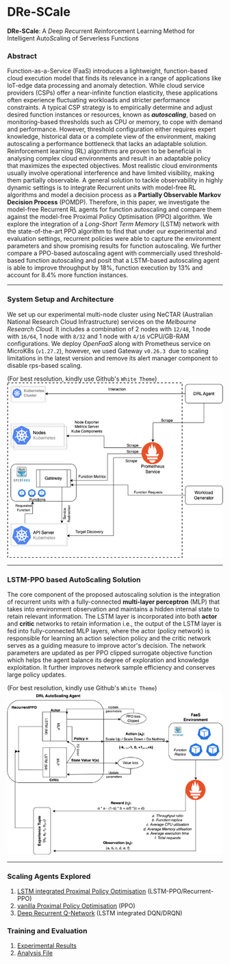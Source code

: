# DRe-SCale
__DRe-SCale__: A *D*eep *Re*current *Re*inforcement Learning Method for Intelligent Auto*Sc*aling of Serverless Functions

### Abstract <br>
Function-as-a-Service (FaaS) introduces a lightweight, function-based cloud execution model that finds its relevance in a range of applications like IoT-edge data processing and anomaly detection. While cloud service providers (CSPs) offer a near-infinite function elasticity, these applications often experience fluctuating workloads and stricter performance constraints. A typical CSP strategy is to empirically determine and adjust desired function instances or resources, known as __*autoscaling*__, based on monitoring-based thresholds such as CPU or memory, to cope with demand and performance. However, threshold configuration either requires expert knowledge, historical data or a complete view of the environment, making autoscaling a performance bottleneck that lacks an adaptable solution. Reinforcement learning (RL) algorithms are proven to be beneficial in analysing complex cloud environments and result in an adaptable policy that maximizes the expected objectives. Most realistic cloud environments usually involve operational interference and have limited visibility, making them partially observable. A general solution to tackle observability in highly dynamic settings is to integrate Recurrent units with model-free RL algorithms and model a decision process as a __Partially Observable Markov Decision Process__ (POMDP). Therefore, in this paper, we investigate the model-free Recurrent RL agents for function autoscaling and compare them against the model-free Proximal Policy Optimisation (PPO) algorithm. We explore the integration of a *Long-Short Term Memory* (LSTM) network with the state-of-the-art PPO algorithm to find that under our experimental and evaluation settings, recurrent policies were able to capture the environment parameters and show promising results for function autoscaling. We further compare a PPO-based autoscaling agent with commercially used threshold-based function autoscaling and posit that a LSTM-based autoscaling agent is able to improve throughput by 18%, function execution by 13% and account for 8.4% more function instances.

---
### System Setup and Architecture <br>
We set up our experimental multi-node cluster using NeCTAR (Australian National Research Cloud Infrastructure) services on the *Melbourne Research Cloud*. It includes a combination of 2 nodes with `12/48`, 1 node with `16/64`, 1 node with `8/32` and 1 node with `4/16` vCPU/GB-RAM configurations. We deploy *OpenFaaS* along with Prometheus service on MicroK8s (`v1.27.2`), however, we used Gateway `v0.26.3 `due to scaling limitations in the latest version and remove its alert manager component to disable rps-based scaling.

(For best resolution, kindly use Github's `White Theme`)
![ArchitectureDiagram](./images/systemArchitectureDiagram.png)


---

### LSTM-PPO based AutoScaling Solution
The core component of the proposed autoscaling solution is the integration of recurrent units with a fully-connected __multi-layer perceptron__ (MLP) that takes into environment observation and maintains a hidden internal state to retain relevant information. The LSTM layer is incorporated into both __actor__ and __critic__ networks to retain information i.e., the output of the LSTM layer is fed into fully-connected MLP layers, where the actor (policy network) is responsible for learning an action selection policy and the critic network serves as a guiding measure to improve actor's decision. The network parameters are updated as per PPO clipped surrogate objective function which helps the agent balance its degree of exploration and knowledge exploitation. It further improves network sample efficiency and conserves large policy updates. 

(For best resolution, kindly use Github's `White Theme`)
![AgentArchitecture](./images/agentArchitecture.png)

---

### Scaling Agents Explored 
1.  [LSTM integrated Proximal Policy Optimisation](./scaling-agents/LSTM-PPO/) (LSTM-PPO/Recurrent-PPO)
2.  [vanilla Proximal Policy Optimisation](./scaling-agents/PPO/) (PPO)
3.  [Deep Recurrent Q-Network](./scaling-agents/DRQN/) (LSTM integrated DQN/DRQN)

### Training and Evaluation
1.  [Experimental Results](/experimental-results/images/)
2.  [Analysis File](./experimental-results/analysis.ipynb)